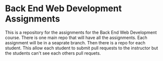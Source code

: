 # Back End Web Development Assignments

This is a repository for the assignments for the Back End Web Development course. There is one main repo that will have all the assignments. Each assignment will be in a seaprate branch. Then there is a repo for each student. This allow each student to submit pull requests to the instructor but the students can't see each others pull requets.

